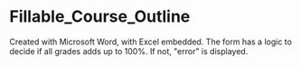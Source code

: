 # Fillable_Course_Outline
Created with Microsoft Word, with Excel embedded.
The form has a logic to decide if all grades adds up to 100%.
If not, "error" is displayed.

